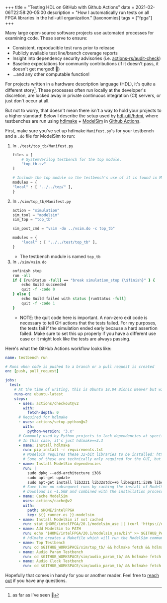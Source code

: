 +++
title = "Testing HDL on GitHub with Github Actions"
date = 2021-02-06T22:58:20-05:00
description = "How I automatically run tests on all FPGA libraries in the hdl-util organization."
[taxonomies]
tags = ["fpga"]
+++

Many large open-source software projects use automated processes for examining code.
These serve to ensure:

* Consistent, reproducible test runs prior to release
* Publicly available test line/branch coverage reports
* Insight into dependency security advisories (i.e. [actions-rs/audit-check](https://github.com/actions-rs/audit-check))
* Baseline expectations for community contributions (if it doesn't pass, it doesn't get merged! :shrug:)
* ...and any other computable function!

For projects written in a hardware description language (HDL), it's quite a different story[^1].
These processes often run locally at the developer's discretion, are locked away in private continuous integration (CI) servers,
or just don't occur at all.

But not to worry, that doesn't mean there isn't a way to hold your projects to a higher standard! Below I describe the setup used by [hdl-util/hdmi](https://github.com/hdl-util/hdmi), where testbenches are run using [hdlmake](https://hdlmake.readthedocs.io/en/master/) + [ModelSim](https://en.wikipedia.org/wiki/ModelSim) in [Github Actions](https://docs.github.com/en/actions).

First, make sure you've set up hdlmake `Manifest.py`'s for your testbench and a `.do` file for ModelSim to run:

1. In `./test/top_tb/Manifest.py`
    ```python
    files = [
        # SystemVerilog testbench for the top module.
        "top_tb.sv"
    ]

    # Include the top module so the testbench's use of it is found in ModelSim
    modules = {
    "local" : [ "../../top/" ],
    }
    ```
1. In `./sim/top_tb/Manifest.py`
    ```python
    action = "simulation"
    sim_tool = "modelsim"
    sim_top = "top_tb"

    sim_post_cmd = "vsim -do ../vsim.do -c top_tb"

    modules = {
        "local" : [ "../../test/top_tb" ],
    }
    ```
    * The testbench module is named `top_tb`
1. In `./sim/vsim.do`
    ```tcl
    onfinish stop
    run -all
    if { [runStatus -full] == "break simulation_stop {\$finish}" } {
        echo Build succeeded
        quit -f -code 0
    } else {
        echo Build failed with status [runStatus -full]
        quit -f -code 1
    }
    ```
    * NOTE: the quit code here is important. A non-zero exit code is necessary to tell GH actions that the tests failed.
      For my purposes, the tests fail if the simulation ended early because a hard assertion failed. Make sure to set this up properly if you have a different use case or it might look like the tests are always passing.

Here's what the GitHub Actions workflow looks like:

```yaml
name: testbench run

# Runs when code is pushed to a branch or a pull request is created
on: [push, pull_request]

jobs:
  test:
    # At the time of writing, this is Ubuntu 18.04 Bionic Beaver but will be 20.04 Focal Fossa in the near future.
    runs-on: ubuntu-latest
    steps:
      - uses: actions/checkout@v2
        with:
          fetch-depth: 0
      # Required for hdlmake
      - uses: actions/setup-python@v2
        with:
          python-version: '3.x'
      # Commonly used by Python projects to lock dependencies at specific versions.
      # In this case, it's just hdlmake==3.3
      - name: Install hdlmake
        run: pip install -r requirements.txt
        # ModelSim requires these 32-bit libraries to be installed: https://www.intel.com/content/www/us/en/programmable/support/support-resources/knowledge-base/solutions/rd05302012_638.html
        # Some of these are technically only required for the GUI, but it won't load on a headless server without them.
      - name: Install ModelSim dependencies
        run: |
          sudo dpkg --add-architecture i386
          sudo apt-get update
          sudo apt-get install lib32z1 lib32stdc++6 libexpat1:i386 libc6:i386 libsm6:i386 libncurses5:i386 libx11-6:i386 zlib1g:i386 libxext6:i386 libxft2:i386
        # Save time on subsequent runs by caching the install of ModelSim.
        # Download is ~1.5GB and combined with the installation process it takes over 3 minutes.
      - name: Cache ModelSim
        uses: actions/cache@v2
        with:
          path: $HOME/intelFPGA
          key: ${{ runner.os }}-modelsim
      - name: Install ModelSim if not cached
        run: stat $HOME/intelFPGA/20.1/modelsim_ase || (curl 'https://download.altera.com/akdlm/software/acdsinst/20.1std.1/720/ib_installers/ModelSimSetup-20.1.1.720-linux.run' -o ModelSimSetup.run && chmod +x ModelSimSetup.run && ./ModelSimSetup.run --mode unattended --accept_eula 1 && sed -i 's/linux_rh60/linux/g' $HOME/intelFPGA/20.1/modelsim_ase/vco )
      - name: Add ModelSim to PATH
        run: echo "$HOME/intelFPGA/20.1/modelsim_ase/bin" >> $GITHUB_PATH
        # hdlmake creates a Makefile which will run the ModelSim command for running the testbench
      - name: Top Testbench
        run: cd $GITHUB_WORKSPACE/sim/top_tb/ && hdlmake fetch && hdlmake && make
      - name: Audio Param Testbench
        run: cd $GITHUB_WORKSPACE/sim/audio_param_tb/ && hdlmake fetch && hdlmake && make
      - name: Audio Clock Testbench
        run: cd $GITHUB_WORKSPACE/sim/audio_param_tb/ && hdlmake fetch && hdlmake && make
```

Hopefully that comes in handy for you or another reader. Feel free to [reach out](/about) if you have any questions.

[^1]: as far as I've seen :slightly_smiling_face: